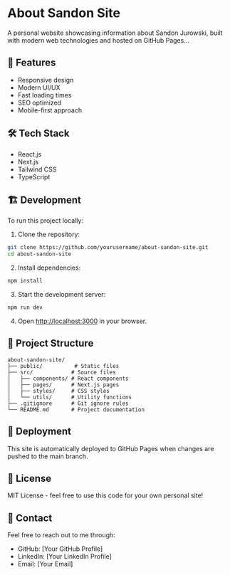# About Sandon Site

A personal website showcasing information about Sandon Jurowski, built with modern web technologies and hosted on GitHub Pages...

## 🚀 Features 

- Responsive design
- Modern UI/UX
- Fast loading times
- SEO optimized
- Mobile-first approach

## 🛠️ Tech Stack

- React.js
- Next.js
- Tailwind CSS
- TypeScript

## 🏗️ Development

To run this project locally:

1. Clone the repository:
```bash
git clone https://github.com/yourusername/about-sandon-site.git
cd about-sandon-site
```

2. Install dependencies:
```bash
npm install
```

3. Start the development server:
```bash
npm run dev
```

4. Open [http://localhost:3000](http://localhost:3000) in your browser.

## 📝 Project Structure

```
about-sandon-site/
├── public/          # Static files
├── src/            # Source files
│   ├── components/ # React components
│   ├── pages/      # Next.js pages
│   ├── styles/     # CSS styles
│   └── utils/      # Utility functions
├── .gitignore      # Git ignore rules
└── README.md       # Project documentation
```

## 🚀 Deployment

This site is automatically deployed to GitHub Pages when changes are pushed to the main branch.

## 📄 License

MIT License - feel free to use this code for your own personal site!

## 👤 Contact

Feel free to reach out to me through:
- GitHub: [Your GitHub Profile]
- LinkedIn: [Your LinkedIn Profile]
- Email: [Your Email]